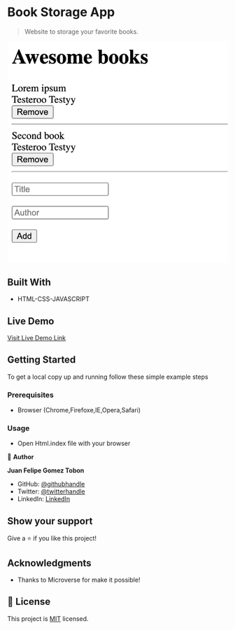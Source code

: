 # Book Storage App

> Website to storage your favorite books.

![screenshot](./app_screenshot.png)


## Built With

- HTML-CSS-JAVASCRIPT

## Live Demo

[Visit Live Demo Link](https://felipeg005.github.io/Awesome-Books/)


## Getting Started

To get a local copy up and running follow these simple example steps

### Prerequisites

- Browser (Chrome,Firefoxe,IE,Opera,Safari)

### Usage

- Open Html.index file with your browser


👤 **Author**

**Juan Felipe Gomez Tobon**

- GitHub: [@githubhandle](https://github.com/Felipeg005/)
- Twitter: [@twitterhandle](https://twitter.com/JuanFGT05)
- LinkedIn: [LinkedIn](https://www.linkedin.com/in/juan-felipe-gomez-tobon/)

## Show your support

Give a ⭐️ if you like this project!

## Acknowledgments

- Thanks to Microverse for make it possible!

## 📝 License

This project is [MIT](./MIT.md) licensed.

